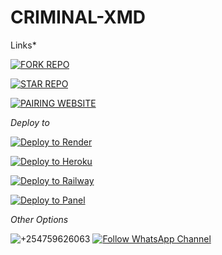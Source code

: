 # CRIMINAL-XMD
Links*

<a href="https://github.com/CHARLESX001/CRIMINAL-XMD/fork" target="_blank"><img src="https://img.shields.io/badge/FORK%20REPO-blue?style=for-the-badge&logo=github" alt="FORK REPO"></a>

<a href="https://github.com/CHARLESX001/CRMINAL-XMD/stargazers" target="_blank"><img src="https://img.shields.io/badge/STAR%20REPO-blue?style=for-the-badge&logo=github" alt="STAR REPO"></a>

<a href="https://charlessessionid.onrender.com" target="_blank"><img src="https://img.shields.io/badge/PAIRING%20WEBSITE-green?style=for-the-badge" alt="PAIRING WEBSITE"></a>

*Deploy to*

<a href="https://render.com/deploy?repo=https://github.com/CHARLES001/CRIMINAL-XMD" target="_blank"><img src="https://img.shields.io/badge/DEPLOY%20TO%20RENDER-blue?style=for-the-badge&logo=render" alt="Deploy to Render"></a>

<a href="https://heroku.com/deploy?template=https://github.com/CHARLESX001/CRIMINAL-XMD" target="_blank"><img src="https://img.shields.io/badge/DEPLOY%20TO%20HEROKU-purple?style=for-the-badge&logo=heroku" alt="Deploy to Heroku"></a>

<a href="https://railway.app/new/template?template=https://github.com/CHARLESX001/CRIMINAL-XMD" target="_blank"><img src="https://img.shields.io/badge/DEPLOY%20TO%20RAILWAY-pink?style=for-the-badge&logo=railway" alt="Deploy to Railway"></a>

<a href="https://panel.com/deploy?repo=https://github.com/CHARLESX001/CRIMINAL-XMD" target="_blank"><img src="https://img.shields.io/badge/DEPLOY%20TO%20PANEL-green?style=for-the-badge" alt="Deploy to Panel"></a>

*Other Options*

<img src="https://img.shields.io/badge/REPORT%20ERROR-red?style=for-the-badge&logo=github" alt="+254759626063"></a>
<a href="https://whatsapp.com/channel/your-channel-link" target="_blank"><img src="https://img.shields.io/badge/FOLLOW%20WHATSAPP%20CHANNEL-green?style=for-the-badge&logo=whatsapp" alt="Follow WhatsApp Channel"></a>
